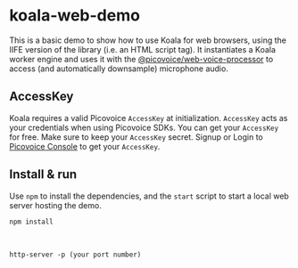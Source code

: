 # koala-web-demo

This is a basic demo to show how to use Koala for web browsers, using the IIFE version of the library (i.e. an HTML script tag). It instantiates a Koala worker engine and uses it with the [@picovoice/web-voice-processor](https://www.npmjs.com/package/@picovoice/web-voice-processor) to access (and automatically downsample) microphone audio.
<br>
## AccessKey

Koala requires a valid Picovoice `AccessKey` at initialization. `AccessKey` acts as your credentials when using Picovoice SDKs.
You can get your `AccessKey` for free. Make sure to keep your `AccessKey` secret.
Signup or Login to [Picovoice Console](https://console.picovoice.ai/) to get your `AccessKey`.
<br>
## Install & run

Use `npm` to install the dependencies, and the `start` script to start a local web server hosting the demo.
<br>
```console
npm install 
```
<br>

```console
http-server -p (your port number)
```
